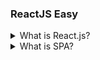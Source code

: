 ### ReactJS Easy

<details>
  <summary>What is React.js?</summary>

- React.js is **`javascript frontend library developed`** by facebook.It offerce use amount of good developer experience by supporting component based developement, that is component returns JSX, and with the help of JSX we can write javascript and HTML at one place.

- It also has unique features like **`Real DOM and Virtual DOM`**, after using Virtual dom which reloads web page in real time and it doesn't refresh entire web page.

- It,s support **`Single Page Application (SPA)`**, After using SPA the entire web application doesn't refresh.

- React supports **`Hot Module Reloading (HMR)`**. It support use amount of npm packages, so we can use inbuild libraries make our development very fast.

</details>

<details>

  <summary>What is SPA?</summary>
  SPA stand for <b>Single Page Application</b>. generally in react.js use one html file in public folder, in this file entire React application is run. After using SPA the entire web application doesn't refresh.

</details>

